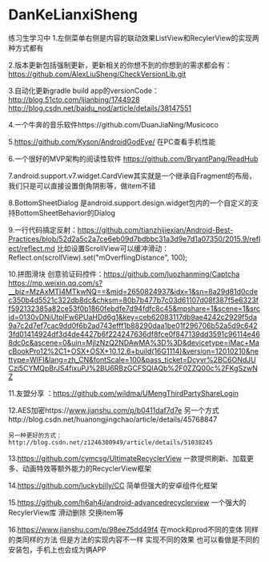 # DanKeLianxiSheng
练习生学习中
1.左侧菜单右侧是内容的联动效果ListView和RecylerView的实现两种方式都有

2.版本更新包括强制更新，更新相关的你想不到的你想到的需求都会有：https://github.com/AlexLiuSheng/CheckVersionLib.git

3.自动化更新gradle build app的versionCode：http://blog.51cto.com/ljianbing/1744928  http://blog.csdn.net/baidu_nod/article/details/38147551

4.一个牛奔的音乐软件https://github.com/DuanJiaNing/Musicoco

5.https://github.com/Kyson/AndroidGodEye/ 在PC查看手机性能

6.一个很好的MVP架构的阅读性软件 https://github.com/BryantPang/ReadHub

7.android.support.v7.widget.CardView其实就是一个继承自Fragment的布局，我们只是可以直接设置倒角阴影等，做item不错

8.BottomSheetDialog 是android.support.design.widget包内的一个自定义的支持BottomSheetBehavior的Dialog

9.一行代码搞定反射：https://github.com/tianzhijiexian/Android-Best-Practices/blob/52d2a5c2a7ce6eb09d7bdbbc31a3d9e7d1a07350/2015.9/reflect/reflect.md
     比如设置ScrollView可以缓冲滑动： Reflect.on(scrollView).set("mOverflingDistance", 100);
     
10.拼图滑块 创意验证码控件：https://github.com/luozhanming/Captcha   https://mp.weixin.qq.com/s?__biz=MzAxMTI4MTkwNQ==&mid=2650824937&idx=1&sn=8a29d81d0cdec350b4d5521c322db8dc&chksm=80b7b477b7c03d61107d08f387f5e6323ff592132385a82ce53f0b1860febdfe7d94fdfc8c45&mpshare=1&scene=1&srcid=0130vDNiUtplFw6PUaHDd6g1&key=ceb62083117db9ae4242c2929f5da9a7c2d7ef7cac9dd0f6b2ad743efff1b88290daa1be01f296706b52a5d9c6423fd01414924df3d4de4427b6f224247636df8fce0f847139dd3591c96114e468dc0c&ascene=0&uin=MjIzNzQ2NDAwMA%3D%3D&devicetype=iMac+MacBookPro12%2C1+OSX+OSX+10.12.6+build(16G1114)&version=12010210&nettype=WIFI&lang=zh_CN&fontScale=100&pass_ticket=Dcyvr%2BC6ONdJUCzi5CYMQpBrJS4fixuPJ%2BU6RBzGCFSQIAQb%2F0ZZQ00c%2FKgSzwNZ

11.友盟分享 ：https://github.com/wildma/UMengThirdPartyShareLogin

12.AES加密https://www.jianshu.com/p/b0411daf7d7e 另一个方式http://blog.csdn.net/huanongjingchao/article/details/45768847

    另一种更好的方式：http://blog.csdn.net/z1246300949/article/details/51038245
    
13.https://github.com/cymcsg/UltimateRecyclerView  一款提供刷新、加载更多、动画特效等额外能力的RecyclerView框架

14.https://github.com/luckybilly/CC   简单但强大的安卓组件化框架

15.https://github.com/h6ah4i/android-advancedrecyclerview 一个强大的RecylerView库 滑动删除 交换item等

16.https://www.jianshu.com/p/98ee75dd49f4 在mock和prod不同的变体 同样的类同样的方法 但是方法的实现内容不一样 实现不同的效果
    也可以看做是不同的安装包，手机上也会成为俩APP